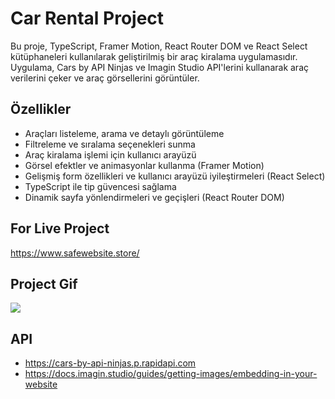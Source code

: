 # Car Rental Project

Bu proje, TypeScript, Framer Motion, React Router DOM ve React Select kütüphaneleri kullanılarak geliştirilmiş bir araç kiralama uygulamasıdır. Uygulama, Cars by API Ninjas ve Imagin Studio API'lerini kullanarak araç verilerini çeker ve araç görsellerini görüntüler.

## Özellikler

- Araçları listeleme, arama ve detaylı görüntüleme
- Filtreleme ve sıralama seçenekleri sunma
- Araç kiralama işlemi için kullanıcı arayüzü
- Görsel efektler ve animasyonlar kullanma (Framer Motion)
- Gelişmiş form özellikleri ve kullanıcı arayüzü iyileştirmeleri (React Select)
- TypeScript ile tip güvencesi sağlama
- Dinamik sayfa yönlendirmeleri ve geçişleri (React Router DOM)

## For Live Project

https://www.safewebsite.store/

## Project Gif

<img src="screen1.gif"/>

## API

- https://cars-by-api-ninjas.p.rapidapi.com
- https://docs.imagin.studio/guides/getting-images/embedding-in-your-website
